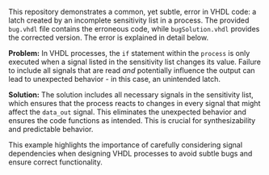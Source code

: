 This repository demonstrates a common, yet subtle, error in VHDL code: a latch created by an incomplete sensitivity list in a process.  The provided `bug.vhdl` file contains the erroneous code, while `bugSolution.vhdl` provides the corrected version.  The error is explained in detail below. 

**Problem:**
In VHDL processes, the `if` statement within the `process` is only executed when a signal listed in the sensitivity list changes its value.  Failure to include all signals that are read *and* potentially influence the output can lead to unexpected behavior - in this case, an unintended latch.

**Solution:**
The solution includes all necessary signals in the sensitivity list, which ensures that the process reacts to changes in every signal that might affect the `data_out` signal. This eliminates the unexpected behavior and ensures the code functions as intended. This is crucial for synthesizability and predictable behavior.

This example highlights the importance of carefully considering signal dependencies when designing VHDL processes to avoid subtle bugs and ensure correct functionality.